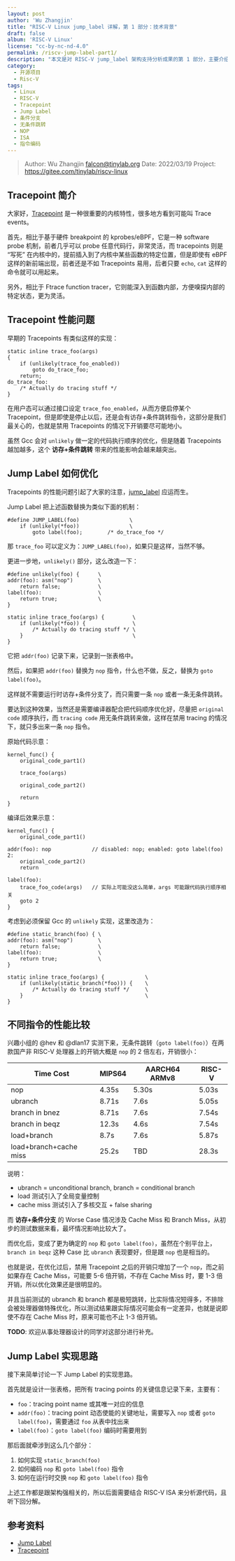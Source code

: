 ```yaml
---
layout: post
author: 'Wu Zhangjin'
title: "RISC-V Linux jump_label 详解，第 1 部分：技术背景"
draft: false
album: 'RISC-V Linux'
license: "cc-by-nc-nd-4.0"
permalink: /riscv-jump-label-part1/
description: "本文是对 RISC-V jump_label 架构支持分析成果的第 1 部分，主要介绍 Jump Label 的相关技术背景，接下来会陆续展开介绍其实现细节。"
category:
  - 开源项目
  - Risc-V
tags:
  - Linux
  - RISC-V
  - Tracepoint
  - Jump Label
  - 条件分支
  - 无条件跳转
  - NOP
  - ISA
  - 指令编码
---
```


> Author:  Wu Zhangjin <falcon@tinylab.org>
> Date:    2022/03/19
> Project: <https://gitee.com/tinylab/riscv-linux>

## Tracepoint 简介

大家好，[Tracepoint](https://www.kernel.org/doc/html/latest/core-api/tracepoint.html) 是一种很重要的内核特性，很多地方看到可能叫 Trace events。

首先，相比于基于硬件 breakpoint 的 kprobes/eBPF，它是一种 software probe 机制，前者几乎可以 probe 任意代码行，非常灵活，而 tracepoints 则是 “写死” 在内核中的，提前插入到了内核中某些函数的特定位置，但是即使有 eBPF 这样的新前端出现，前者还是不如 Tracepoints 易用，后者只要 `echo`, `cat` 这样的命令就可以用起来。

另外，相比于 Ftrace function tracer，它则能深入到函数内部，方便嗅探内部的特定状态，更为灵活。

## Tracepoint 性能问题

早期的 Tracepoints 有类似这样的实现：

    static inline trace_foo(args)
    {
        if (unlikely(trace_foo_enabled))
            goto do_trace_foo;
        return;
    do_trace_foo:
        /* Actually do tracing stuff */
    }

在用户态可以通过接口设定 `trace_foo_enabled`，从而方便启停某个 Tracepoint，但是即使是停止以后，还是会有访存+条件跳转指令，这部分是我们最关心的，也就是禁用 Tracepoints 的情况下开销要尽可能地小。

虽然 Gcc 会对 `unlikely` 做一定的代码执行顺序的优化，但是随着 Tracepoints 越加越多，这个 **访存+条件跳转** 带来的性能影响会越来越突出。

## Jump Label 如何优化

Tracepoints 的性能问题引起了大家的注意，[jump_label](https://lwn.net/Articles/412072/) 应运而生。

Jump Label 把上述函数替换为类似下面的机制：

    #define JUMP_LABEL(foo)                \
        if (unlikely(*foo))                \
            goto label(foo);        /* do_trace_foo */

那 `trace_foo` 可以定义为：`JUMP_LABEL(foo)`，如果只是这样，当然不够。

更进一步地，`unlikely()` 部分，这么改造一下：

    #define unlikely(foo) {      \
    addr(foo): asm("nop")        \
        return false;            \
    label(foo):                  \
        return true;             \
    }

    static inline trace_foo(args) {         \
        if (unlikely(*foo)) {               \
            /* Actually do tracing stuff */ \
        }                                   \
    }

它把 `addr(foo)` 记录下来，记录到一张表格中。

然后，如果把 `addr(foo)` 替换为 `nop` 指令，什么也不做，反之，替换为 `goto label(foo)`。

这样就不需要运行时访存+条件分支了，而只需要一条 `nop` 或者一条无条件跳转。

要达到这种效果，当然还是需要编译器配合把代码顺序优化好，尽量把 `original code` 顺序执行，而 `tracing code` 用无条件跳转来做，这样在禁用 tracing 的情况下，就只多出来一条 `nop` 指令。

原始代码示意：

    kernel_func() {
        original_code_part1()

        trace_foo(args)

        original_code_part2()

        return
    }

编译后效果示意：

    kernel_func() {
        original_code_part1()

    addr(foo): nop             // disabled: nop; enabled: goto label(foo)
    2:
        original_code_part2()
        return

    label(foo):
        trace_foo_code(args)   // 实际上可能没这么简单，args 可能跟代码执行顺序相关
        goto 2
    }

考虑到必须保留 Gcc 的 `unlikely` 实现，这里改造为：

    #define static_branch(foo) { \
    addr(foo): asm("nop")        \
        return false;            \
    label(foo):                  \
        return true;             \
    }

    static inline trace_foo(args) {             \
        if (unlikely(static_branch(*foo))) {    \
            /* Actually do tracing stuff */     \
        }                                       \
    }

## 不同指令的性能比较

兴趣小组的 @hev 和 @dlan17 实测下来，无条件跳转（`goto label(foo)`）在两款国产非 RISC-V 处理器上的开销大概是 `nop` 的 2 倍左右，开销很小：

 Time Cost             | MIPS64 | AARCH64 ARMv8   | RISC-V
-----------------------|--------|-----------------|---------------
 nop                   | 4.35s  | 5.30s           | 5.03s
 ubranch               | 8.71s  | 7.6s            | 5.05s
 branch in bnez        | 8.71s  | 7.6s            | 7.54s
 branch in beqz        | 12.3s  | 4.6s            | 7.54s
 load+branch           | 8.7s   | 7.6s            | 5.87s
 load+branch+cache miss| 25.2s  | TBD             | 28.3s

说明：

* ubranch = unconditional branch, branch = conditional branch
* load 测试引入了全局变量控制
* cache miss 测试引入了多核交互 + false sharing

而 **访存+条件分支** 的 Worse Case 情况涉及 Cache Miss 和 Branch Miss，从初步的测试数据来看，最坏情况影响比较大了。

而优化后，变成了更为确定的 `nop` 和 `goto label(foo)`，虽然在个别平台上，`branch in beqz` 这种 Case 比 `ubranch` 表现要好，但是跟 `nop` 也是相当的。

也就是说，在优化过后，禁用 Tracepoint 之后的开销只增加了一个 `nop`，而之前如果存在 Cache Miss，可能要 5-6 倍开销，不存在 Cache Miss 时，要 1-3 倍开销，所以优化效果还是很明显的。

并且当前测试的 ubranch 和 branch 都是极短跳转，比实际情况短得多，不排除会被处理器做特殊优化，所以测试结果跟实际情况可能会有一定差异，也就是说即使不存在 Cache Miss 时，原来可能也不止 1-3 倍开销。

**TODO**: 欢迎从事处理器设计的同学对这部分进行补充。

## Jump Label 实现思路

接下来简单讨论一下 Jump Label 的实现思路。

首先就是设计一张表格，把所有 tracing points 的关键信息记录下来，主要有：

* `foo`：tracing point name 或其唯一对应的信息
* `addr(foo)`：tracing point 动态使能的关键地址，需要写入 `nop` 或者 `goto label(foo)`，需要通过 `foo` 从表中找出来
* `label(foo)`：`goto label(foo)` 编码时需要用到

那后面就牵涉到这么几个部分：

1. 如何实现 `static_branch(foo)`
2. 如何编码 `nop` 和 `goto label(foo)` 指令
3. 如何在运行时交换 `nop` 和 `goto label(foo)` 指令

上述工作都是跟架构强相关的，所以后面需要结合 RISC-V ISA 来分析源代码，且听下回分解。

## 参考资料

* [Jump Label](https://lwn.net/Articles/412072/)
* [Tracepoint](https://www.kernel.org/doc/html/latest/core-api/tracepoint.html)
